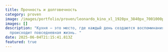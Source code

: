 ```yaml
---
title: Прочность и долговечность
category: proven
image: /images/portfolio/proven/leonardo_kino_xl_1920px_3840px_7001000px_jpg_png_a_0.jpg
images: []
description: "Кухня — это место, где каждый день создаются воспоминания и
  происходит повседневная жизнь. "
date: 2025-06-04T21:15:41.813Z
featured: true
---
```

